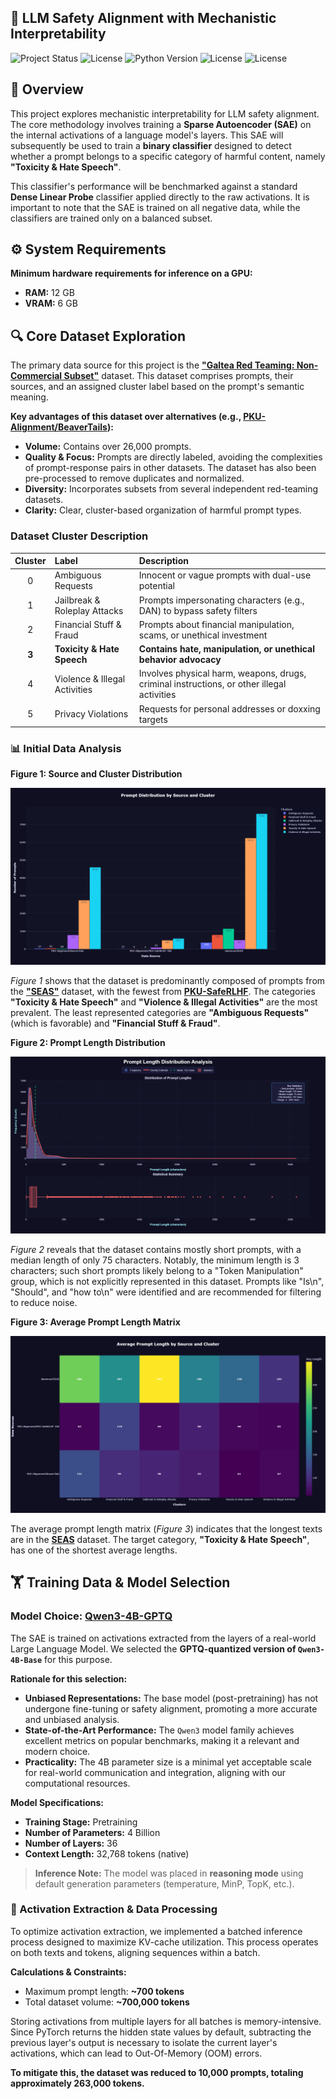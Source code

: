 🧠 LLM Safety Alignment with Mechanistic Interpretability
---

![Project Status](https://img.shields.io/badge/status-active%20development-orange?style=for-the-badge)
![License](https://img.shields.io/badge/License-non--commercial%20license-8A2BE2?style=for-the-badge)
![Python Version](https://img.shields.io/badge/Python_3.10%2B-3776AB?style=for-the-badge&logo=python&logoColor=white)
![License](https://img.shields.io/badge/PyTorch-14354C?style=for-the-badge&logo=pytorch&logoColor=orange)
![License](https://img.shields.io/badge/HuggingFace-14354C?style=for-the-badge&logo=huggingface&logoColor=yellow)

## 📖 Overview

This project explores mechanistic interpretability for LLM safety alignment. The core methodology involves training a **Sparse Autoencoder (SAE)** on the internal activations of a language model's layers. This SAE will subsequently be used to train a **binary classifier** designed to detect whether a prompt belongs to a specific category of harmful content, namely **"Toxicity & Hate Speech"**.

This classifier's performance will be benchmarked against a standard **Dense Linear Probe** classifier applied directly to the raw activations. It is important to note that the SAE is trained on all negative data, while the classifiers are trained only on a balanced subset.

## ⚙️ System Requirements

**Minimum hardware requirements for inference on a GPU:**

-   **RAM:** 12 GB
-   **VRAM:** 6 GB

## 🔍 Core Dataset Exploration

The primary data source for this project is the [**"Galtea Red Teaming: Non-Commercial Subset"**](https://huggingface.co/datasets/Galtea-AI/galtea-red-teaming-clustered-data) dataset. This dataset comprises prompts, their sources, and an assigned cluster label based on the prompt's semantic meaning.

**Key advantages of this dataset over alternatives (e.g., [PKU-Alignment/BeaverTails](https://huggingface.co/datasets/PKU-Alignment/BeaverTails)):**

-   **Volume:** Contains over 26,000 prompts.
-   **Quality & Focus:** Prompts are directly labeled, avoiding the complexities of prompt-response pairs in other datasets. The dataset has also been pre-processed to remove duplicates and normalized.
-   **Diversity:** Incorporates subsets from several independent red-teaming datasets.
-   **Clarity:** Clear, cluster-based organization of harmful prompt types.

### Dataset Cluster Description

| Cluster | Label                       | Description                                                                       |
| :-----: | :-------------------------- | :-------------------------------------------------------------------------------- |
|    0    | Ambiguous Requests          | Innocent or vague prompts with dual-use potential                                 |
|    1    | Jailbreak & Roleplay Attacks| Prompts impersonating characters (e.g., DAN) to bypass safety filters             |
|    2    | Financial Stuff & Fraud     | Prompts about financial manipulation, scams, or unethical investment              |
|  **3**  | **Toxicity & Hate Speech**  | **Contains hate, manipulation, or unethical behavior advocacy**                   |
|    4    | Violence & Illegal Activities| Involves physical harm, weapons, drugs, criminal instructions, or other illegal activities |
|    5    | Privacy Violations          | Requests for personal addresses or doxxing targets                                |

### 📊 Initial Data Analysis

**Figure 1: Source and Cluster Distribution**

![Source/Cluster distribution](docs/source_cluster_dist.png)

*Figure 1* shows that the dataset is predominantly composed of prompts from the [**"SEAS"**](https://huggingface.co/datasets/diaomuxi/SEAS) dataset, with the fewest from [**PKU-SafeRLHF**](https://huggingface.co/datasets/PKU-Alignment/PKU-SafeRLHF-30K). The categories **"Toxicity & Hate Speech"** and **"Violence & Illegal Activities"** are the most prevalent. The least represented categories are **"Ambiguous Requests"** (which is favorable) and **"Financial Stuff & Fraud"**.

**Figure 2: Prompt Length Distribution**

![Prompt length distribution](docs/length_dist.png)

*Figure 2* reveals that the dataset contains mostly short prompts, with a median length of only 75 characters. Notably, the minimum length is 3 characters; such short prompts likely belong to a "Token Manipulation" group, which is not explicitly represented in this dataset. Prompts like "Is\\n", "Should", and "how to\\n" were identified and are recommended for filtering to reduce noise.

**Figure 3: Average Prompt Length Matrix**

![Average prompt length matrix](docs/avg_length_matrix.png)

The average prompt length matrix (*Figure 3*) indicates that the longest texts are in the [**SEAS**](https://huggingface.co/datasets/diaomuxi/SEAS) dataset. The target category, **"Toxicity & Hate Speech"**, has one of the shortest average lengths.

## 🏋️ Training Data & Model Selection

### Model Choice: [Qwen3-4B-GPTQ](https://huggingface.co/AlphaGaO/Qwen3-4B-GPTQ)

The SAE is trained on activations extracted from the layers of a real-world Large Language Model. We selected the **GPTQ-quantized version of `Qwen3-4B-Base`** for this purpose.

**Rationale for this selection:**

-   **Unbiased Representations:** The base model (post-pretraining) has not undergone fine-tuning or safety alignment, promoting a more accurate and unbiased analysis.
-   **State-of-the-Art Performance:** The `Qwen3` model family achieves excellent metrics on popular benchmarks, making it a relevant and modern choice.
-   **Practicality:** The 4B parameter size is a minimal yet acceptable scale for real-world communication and integration, aligning with our computational resources.

**Model Specifications:**
-   **Training Stage:** Pretraining
-   **Number of Parameters:** 4 Billion
-   **Number of Layers:** 36
-   **Context Length:** 32,768 tokens (native)

> **Inference Note:** The model was placed in **reasoning mode** using default generation parameters (temperature, MinP, TopK, etc.).

### 🚀 Activation Extraction & Data Processing

To optimize activation extraction, we implemented a batched inference process designed to maximize KV-cache utilization. This process operates on both texts and tokens, aligning sequences within a batch.

**Calculations & Constraints:**
-   Maximum prompt length: **~700 tokens**
-   Total dataset volume: **~700,000 tokens**

Storing activations from multiple layers for all batches is memory-intensive. Since PyTorch returns the hidden state values by default, subtracting the previous layer's output is necessary to isolate the current layer's activations, which can lead to Out-Of-Memory (OOM) errors.

**To mitigate this, the dataset was reduced to 10,000 prompts, totaling approximately 263,000 tokens.**
